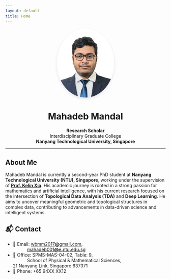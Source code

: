 ```yaml
---
layout: default
title: Home
---
```


<div align="center">
  <img src="assets/images/profile.png" alt="Profile Photo" width="180" style="border-radius: 50%; box-shadow: 0 4px 10px rgba(0,0,0,0.1);" />
  
  <h1>Mahadeb Mandal</h1>

  <p><strong>Research Scholar</strong><br>
  Interdisciplinary Graduate College<br>
  <strong>Nanyang Technological University, Singapore</strong></p>
</div>

---

## About Me

Mahadeb Mandal is currently a second-year PhD student at **Nanyang Technological University (NTU), Singapore**, working under the supervision of [**Prof. Kelin Xia**](https://personal.ntu.edu.sg/xiakelin/index.html). His academic journey is rooted in a strong passion for mathematics and artificial intelligence, with his current research focused on the intersection of **Topological Data Analysis (TDA)** and **Deep Learning**. He aims to uncover meaningful geometric and topological structures in complex data, contributing to advancements in data-driven science and intelligent systems.


<section class="contact-animated">
  <h2>📬 Contact</h2>
  <ul class="contact-info">
    <li>
      <span>📧 Email:</span> 
      <a href="mailto:wbmm2017@gmail.com">wbmm2017<strong>@</strong>gmail<strong>.</strong>com</a>,<br> 
      <span style="margin-left: 3.2em;">
        <a href="mailto:mahadeb001@e.ntu.edu.sg">mahadeb001<strong>@</strong>e<strong>.</strong>ntu<strong>.</strong>edu<strong>.</strong>sg</a>
      </span>
    </li>
    <li>
      <span>📍 Office:</span> SPMS-MAS-04-02, Table: 9,<br>
      <span style="margin-left: 3.2em;">
        School of Physical & Mathematical Sciences,<br> 
        21 Nanyang Link, Singapore 637371
      </span>
    </li>
    <li>
      <span>📱 Phone:</span> +65 94XX XX12
    </li>
  </ul>
</section>
